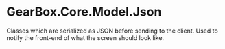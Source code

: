 # GearBox.Core.Model.Json
Classes which are serialized as JSON before sending to the client.
Used to notify the front-end of what the screen should look like.